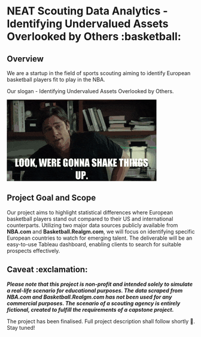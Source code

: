<h1> NEAT Scouting Data Analytics - Identifying Undervalued Assets Overlooked by Others :basketball: </h1>  

<h2> Overview </h2>  

We are a startup in the field of sports scouting aiming to identify European basketball players fit to play in the NBA.  

Our slogan - Identifying Undervalued Assets Overlooked by Others.  

![](pics/bradpittmoneyball.gif)  

<h2> Project Goal and Scope </h2>  

Our project aims to highlight statistical differences where European basketball players stand out compared to their US and international counterparts. Utilizing two major data sources publicly available from **NBA.com** and **Basketball.Realgm.com**, we will focus on identifying specific European countries to watch for emerging talent. The deliverable will be an easy-to-use Tableau dashboard, enabling clients to search for suitable prospects effectively.

<h2> Caveat :exclamation: </h2>

***Please note that this project is non-profit and intended solely to simulate a real-life scenario for educational purposes. The data scraped from NBA.com and Basketball.Realgm.com has not been used for any commercial purposes. The scenario of a scouting agency is entirely fictional, created to fulfill the requirements of a capstone project.***



The project has been finalised. Full project description shall follow shortly :hammer:. Stay tuned!

